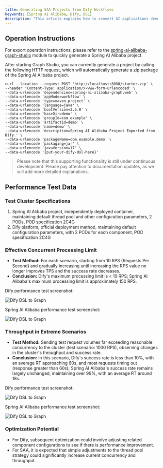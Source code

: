 ```yaml
---
title: Generating SAA Projects from Dify Workflows
keywords: [Spring AI Alibaba, Dify, DSL]
description: "This article explains how to convert AI applications developed on the Dify platform into Spring AI Alibaba applications."
---
```


## Operation Instructions
For export operation instructions, please refer to the [spring-ai-alibaba-graph-studio](https://github.com/alibaba/spring-ai-alibaba/tree/main/spring-ai-alibaba-graph/spring-ai-alibaba-graph-studio) module to quickly generate a Spring AI Alibaba project.

After starting Graph Studio, you can currently generate a project by calling the following HTTP request, which will automatically generate a zip package of the Spring AI Alibaba project.

```shell
curl --location --request POST 'http://localhost:8080/starter.zip' \
--header 'Content-Type: application/x-www-form-urlencoded' \
--data-urlencode 'dependencies=spring-ai-alibaba-graph,web' \
--data-urlencode 'appMode=workflow' \
--data-urlencode 'type=maven-project' \
--data-urlencode 'language=java' \
--data-urlencode 'bootVersion=3.5.0' \
--data-urlencode 'baseDir=demo' \
--data-urlencode 'groupId=com.example' \
--data-urlencode 'artifactId=demo' \
--data-urlencode 'name=demo' \
--data-urlencode 'description=Spring AI Alibaba Project Exported from Dify.' \
--data-urlencode 'packageName=com.example.demo' \
--data-urlencode 'packaging=jar' \
--data-urlencode 'javaVersion=17' \
--data-urlencode '{put-your-dify-dsl-here}'
```

> Please note that this supporting functionality is still under continuous development. Please pay attention to documentation updates, as we will add more detailed explanations.

## Performance Test Data

### Test Cluster Specifications
1. Spring AI Alibaba project, independently deployed container, maintaining default thread pool and other configuration parameters, 2 PODs, POD specification 2C4G
2. Dify platform, official deployment method, maintaining default configuration parameters, with 2 PODs for each component, POD specification 2C4G

### Effective Concurrent Processing Limit
* **Test Method:** For each scenario, starting from 10 RPS (Requests Per Second) and gradually increasing until increasing the RPS value no longer improves TPS and the success rate decreases.
* **Conclusion:** Dify's maximum processing limit is < 10 RPS; Spring AI Alibaba's maximum processing limit is approximately 150 RPS.

Dify performance test screenshot:

![Dify DSL to Graph](/img/user/ai/practices/dify/dify-base-rps.png)

Spring AI Alibaba performance test screenshot:

![Dify DSL to Graph](/img/user/ai/practices/dify/spring-ai-alibaba-base-rps.png)


### Throughput in Extreme Scenarios
* **Test Method:** Sending test request volumes far exceeding reasonable concurrency to the cluster (test scenario: 1000 RPS), observing changes in the cluster's throughput and success rate.
* **Conclusion:** In this scenario, Dify's success rate is less than 10%, with an average RT approaching 60s, and most requests timing out (response greater than 60s); Spring AI Alibaba's success rate remains largely unchanged, maintaining over 99%, with an average RT around 18s.

Dify performance test screenshot:

![Dify DSL to Graph](/img/user/ai/practices/dify/dify-extreme-rps.png)

Spring AI Alibaba performance test screenshot:

![Dify DSL to Graph](/img/user/ai/practices/dify/spring-ai-alibaba-extreme-rps.png)

### Optimization Potential
* For Dify, subsequent optimization could involve adjusting related component configurations to see if there is performance improvement.
* For SAA, it is expected that simple adjustments to the thread pool strategy could significantly increase current concurrency and throughput.
